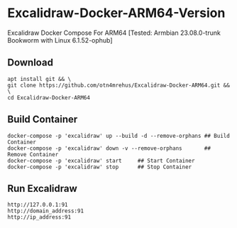 # Excalidraw-Docker-ARM64-Version
Excalidraw Docker Compose For  ARM64 [Tested:  Armbian 23.08.0-trunk Bookworm with Linux 6.1.52-ophub]
## Download
````
apt install git && \
git clone https://github.com/otn4mrehus/Excalidraw-Docker-ARM64.git && \
cd Excalidraw-Docker-ARM64
````
## Build Container
````
docker-compose -p 'excalidraw' up --build -d --remove-orphans ## Build Container 
docker-compose -p 'excalidraw' down -v --remove-orphans       ## Remove Container
docker-compose -p 'excalidraw' start     ## Start Container
docker-compose -p 'excalidraw' stop      ## Stop Container
````
## Run Excalidraw
````
http://127.0.0.1:91
http://domain_address:91
http://ip_address:91
````

